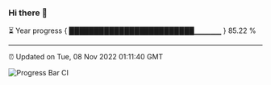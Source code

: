### Hi there 👋

⏳ Year progress { █████████████████████████▁▁▁▁▁ } 85.22 %

---

⏰ Updated on Tue, 08 Nov 2022 01:11:40 GMT

![Progress Bar CI](https://github.com/liununu/liununu/workflows/Progress%20Bar%20CI/badge.svg)
